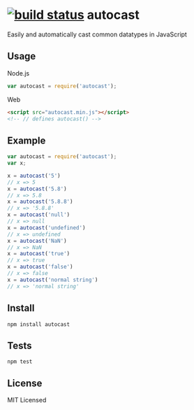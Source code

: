 [![build status](https://secure.travis-ci.org/bahamas10/node-autocast.png)](http://travis-ci.org/bahamas10/node-autocast)
autocast
========

Easily and automatically cast common datatypes in JavaScript

Usage
-----

Node.js

``` js
var autocast = require('autocast');
```

Web

``` html
<script src="autocast.min.js"></script>
<!-- // defines autocast() -->
```

Example
-------

``` js
var autocast = require('autocast');
var x;

x = autocast('5')
// x => 5
x = autocast('5.8')
// x => 5.8
x = autocast('5.8.8')
// x => '5.8.8'
x = autocast('null')
// x => null
x = autocast('undefined')
// x => undefined
x = autocast('NaN')
// x => NaN
x = autocast('true')
// x => true
x = autocast('false')
// x => false
x = autocast('normal string')
// x => 'normal string'
```

Install
------

    npm install autocast

Tests
-----

    npm test

License
-------

MIT Licensed
